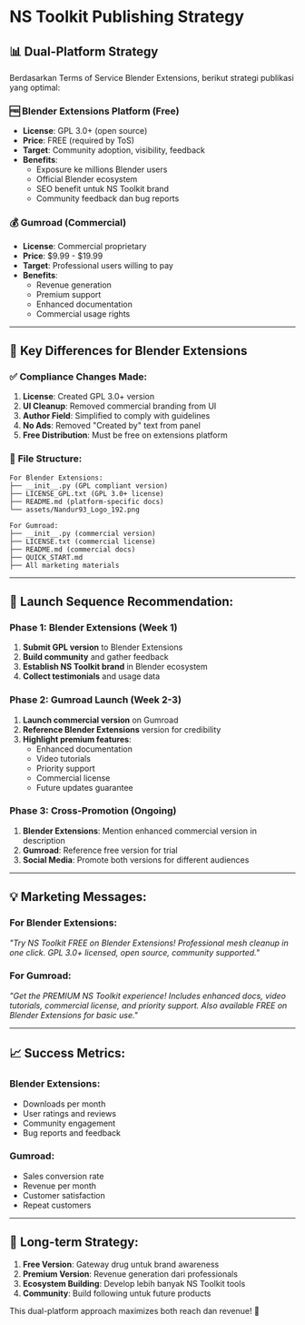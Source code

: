 # NS Toolkit Publishing Strategy

## 📊 **Dual-Platform Strategy**

Berdasarkan Terms of Service Blender Extensions, berikut strategi publikasi yang optimal:

### 🆓 **Blender Extensions Platform (Free)**
- **License**: GPL 3.0+ (open source)
- **Price**: FREE (required by ToS)
- **Target**: Community adoption, visibility, feedback
- **Benefits**: 
  - Exposure ke millions Blender users
  - Official Blender ecosystem
  - SEO benefit untuk NS Toolkit brand
  - Community feedback dan bug reports

### 💰 **Gumroad (Commercial)**  
- **License**: Commercial proprietary
- **Price**: $9.99 - $19.99
- **Target**: Professional users willing to pay
- **Benefits**:
  - Revenue generation
  - Premium support
  - Enhanced documentation
  - Commercial usage rights

---

## 🎯 **Key Differences for Blender Extensions**

### ✅ **Compliance Changes Made:**

1. **License**: Created GPL 3.0+ version
2. **UI Cleanup**: Removed commercial branding from UI
3. **Author Field**: Simplified to comply with guidelines
4. **No Ads**: Removed "Created by" text from panel
5. **Free Distribution**: Must be free on extensions platform

### 📁 **File Structure:**
```
For Blender Extensions:
├── __init__.py (GPL compliant version)
├── LICENSE_GPL.txt (GPL 3.0+ license)
├── README.md (platform-specific docs)
└── assets/Nandur93_Logo_192.png

For Gumroad:
├── __init__.py (commercial version)
├── LICENSE.txt (commercial license)  
├── README.md (commercial docs)
├── QUICK_START.md
├── All marketing materials
```

---

## 🚀 **Launch Sequence Recommendation:**

### Phase 1: Blender Extensions (Week 1)
1. **Submit GPL version** to Blender Extensions
2. **Build community** and gather feedback
3. **Establish NS Toolkit brand** in Blender ecosystem
4. **Collect testimonials** and usage data

### Phase 2: Gumroad Launch (Week 2-3)
1. **Launch commercial version** on Gumroad
2. **Reference Blender Extensions** version for credibility
3. **Highlight premium features**:
   - Enhanced documentation
   - Video tutorials
   - Priority support
   - Commercial license
   - Future updates guarantee

### Phase 3: Cross-Promotion (Ongoing)
1. **Blender Extensions**: Mention enhanced commercial version in description
2. **Gumroad**: Reference free version for trial
3. **Social Media**: Promote both versions for different audiences

---

## 💡 **Marketing Messages:**

### For Blender Extensions:
*"Try NS Toolkit FREE on Blender Extensions! Professional mesh cleanup in one click. GPL 3.0+ licensed, open source, community supported."*

### For Gumroad:
*"Get the PREMIUM NS Toolkit experience! Includes enhanced docs, video tutorials, commercial license, and priority support. Also available FREE on Blender Extensions for basic use."*

---

## 📈 **Success Metrics:**

### Blender Extensions:
- Downloads per month
- User ratings and reviews  
- Community engagement
- Bug reports and feedback

### Gumroad:
- Sales conversion rate
- Revenue per month
- Customer satisfaction
- Repeat customers

---

## 🎯 **Long-term Strategy:**

1. **Free Version**: Gateway drug untuk brand awareness
2. **Premium Version**: Revenue generation dari professionals
3. **Ecosystem Building**: Develop lebih banyak NS Toolkit tools
4. **Community**: Build following untuk future products

This dual-platform approach maximizes both reach dan revenue! 🚀